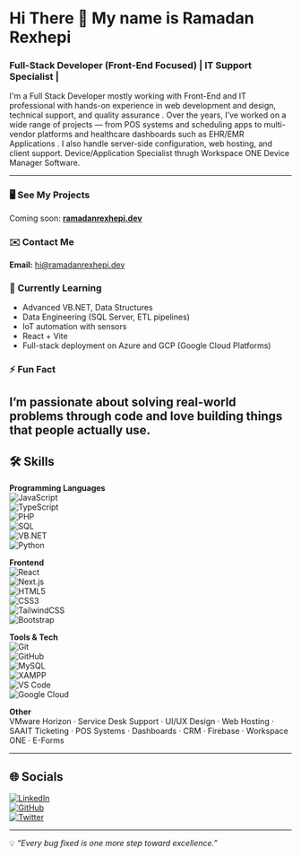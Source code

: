# Hi There 👋 My name is Ramadan Rexhepi  
### Full-Stack Developer (Front-End Focused) | IT Support Specialist | 

I'm a Full Stack Developer mostly working with Front-End and IT professional with hands-on experience in web development and design, technical support, and quality assurance . Over the years, I’ve worked on a wide range of projects — from POS systems and scheduling apps to multi-vendor platforms and healthcare dashboards such as EHR/EMR Applications . I also handle server-side configuration, web hosting, and client support. Device/Application Specialist thrugh Workspace ONE Device Manager Software.

---

### 🖥️ See My Projects  
Coming soon: **[ramadanrexhepi.dev](https://yourwebsite.com)**

### ✉️ Contact Me  
**Email:** [hi@ramadanrexhepi.dev](rexhepir301@gmail.com)

### 🧠 Currently Learning  
- Advanced VB.NET, Data Structures  
- Data Engineering (SQL Server, ETL pipelines)  
- IoT automation with sensors
- React + Vite
- Full-stack deployment on Azure and GCP (Google Cloud Platforms)

### ⚡ Fun Fact  
I’m passionate about solving real-world problems through code and love building things that people actually use.
---

## 🛠️ Skills

**Programming Languages**  
![JavaScript](https://img.shields.io/badge/-JavaScript-F7DF1E?logo=javascript&logoColor=000)  
![TypeScript](https://img.shields.io/badge/-TypeScript-3178C6?logo=typescript&logoColor=fff)  
![PHP](https://img.shields.io/badge/-PHP-777BB4?logo=php&logoColor=fff)  
![SQL](https://img.shields.io/badge/-SQL-4479A1?logo=mysql&logoColor=fff)  
![VB.NET](https://img.shields.io/badge/-VB.NET-512BD4?logo=.net&logoColor=fff)
<br>
![Python](https://badgen.net/badge/color/Python/yellow?label=)

**Frontend**  
![React](https://img.shields.io/badge/-React-61DAFB?logo=react&logoColor=000)  
![Next.js](https://img.shields.io/badge/-Next.js-000?logo=next.js)  
![HTML5](https://img.shields.io/badge/-HTML5-E34F26?logo=html5&logoColor=fff)  
![CSS3](https://img.shields.io/badge/-CSS3-1572B6?logo=css3&logoColor=fff)  
![TailwindCSS](https://img.shields.io/badge/-TailwindCSS-38B2AC?logo=tailwind-css&logoColor=fff)  
![Bootstrap](https://img.shields.io/badge/-Bootstrap-7952B3?logo=bootstrap&logoColor=fff)

**Tools & Tech**  
![Git](https://img.shields.io/badge/-Git-F05032?logo=git&logoColor=fff)  
![GitHub](https://img.shields.io/badge/-GitHub-181717?logo=github&logoColor=fff)  
![MySQL](https://img.shields.io/badge/-MySQL-4479A1?logo=mysql&logoColor=fff)  
![XAMPP](https://img.shields.io/badge/-XAMPP-FB7A24?logo=apache&logoColor=fff)  
![VS Code](https://img.shields.io/badge/-VSCode-007ACC?logo=visual-studio-code&logoColor=fff)  
![Google Cloud](https://img.shields.io/badge/-Google%20Cloud-4285F4?logo=google-cloud&logoColor=fff)

**Other**  
VMware Horizon · Service Desk Support · UI/UX Design · Web Hosting · SAAIT Ticketing · POS Systems · Dashboards · CRM · Firebase · Workspace ONE · E-Forms 

---

## 🌐 Socials

[![LinkedIn](https://img.shields.io/badge/-LinkedIn-0077B5?logo=linkedin&logoColor=white)](https://linkedin.com/in/ramadanrexhepi)  
[![GitHub](https://img.shields.io/badge/-GitHub-181717?logo=github&logoColor=white)](https://github.com/ramadanrexhepi)  
[![Twitter](https://img.shields.io/badge/-Twitter-1DA1F2?logo=twitter&logoColor=white)](https://twitter.com/ramadanrexhepi)

---

💡 *“Every bug fixed is one more step toward excellence.”*
